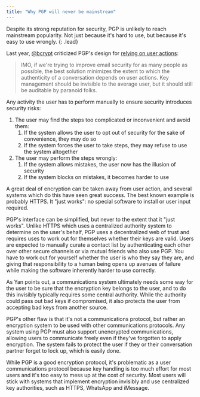 ```yaml
---
title: "Why PGP will never be mainstream"
---
```


Despite its strong reputation for security, PGP is unlikely to reach
mainstream popularity.
Not just because it's hard to use, but because it's easy to use wrongly.
{: .lead}

Last year, [@bcrypt](https://twitter.com/bcrypt) criticized PGP's design
for [relying on user actions](http://zyan.scripts.mit.edu/blog/certificate-transparency-for-pgp/):

> IMO, if we're trying to improve email security for as many people as
> possible, the best solution minimizes the extent to which the authenticity
> of a conversation depends on user actions. Key management should be invisible
> to the average user, but it should still be auditable by paranoid folks.

Any activity the user has to perform manually to ensure security introduces
security risks:

1. The user may find the steps too complicated or inconvenient and avoid them:
   1. If the system allows the user to opt out of security for the sake of
   convenience, they may do so
   2. If the system forces the user to take steps, they may refuse to use
   the system altogether
2. The user may perform the steps wrongly:
   1. If the system allows mistakes, the user now has the illusion of
   security
   2. If the system blocks on mistakes, it becomes harder to use

A great deal of encryption can be taken away from user action, and several
systems which do this have seen great success. The best known example is
probably HTTPS. It "just works": no special software to install or user
input required.

PGP's interface can be simplified, but never to the extent that it
"just works". Unlike HTTPS which uses a centralized authority system to
determine on the user's behalf, PGP uses a decentralized web of trust
and requires uses to work out for themselves whether their keys are
valid. Users are expected to manually curate a contact list by authenticating
each other over other secure channels or via mutual friends who also use PGP.
You have to work out for yourself whether the user is who they say they are,
and giving that responsibility to a human being opens up avenues of failure
while making the software inherently harder to use correctly.

As Yan points out, a communications system ultimately needs some way for
the user to be sure that the encryption key belongs to the user, and to do
this invisibly typically requires some central authority. While the authority
could pass out bad keys if compromised, it also protects the user from
accepting bad keys from another source.

PGP's other flaw is that it's not a communications protocol, but rather an
encryption system to be used with other communications protocols. Any system
using PGP must also support unencrypted communications, allowing users to
communicate freely even if they've forgotten to apply encryption. The
system fails to protect the user if they or their conversation partner
forget to lock up, which is easily done.

While PGP is a good encryption protocol, it's problematic as a user
communications protocol because key handling is too much effort for most
users and it's too easy to mess up at the cost of security. Most users
will stick with systems that implement encryption invisibly and use
centralized key authorities, such as HTTPS, WhatsApp and iMessage.
